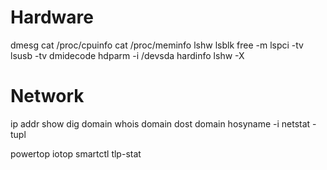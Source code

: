 # Hardware
dmesg
cat /proc/cpuinfo
cat /proc/meminfo
lshw
lsblk
free -m
lspci -tv
lsusb -tv
dmidecode
hdparm -i /devsda
hardinfo
lshw -X

# Network
ip addr show
dig domain
whois domain
dost domain
hosyname -i
netstat -tupl

powertop
iotop
smartctl
tlp-stat
